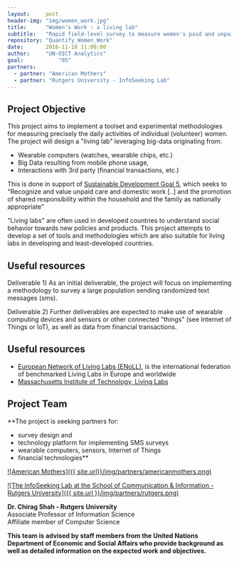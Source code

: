 ```yaml
---
layout:     post
header-img: "img/women_work.jpg"
title:      "Women's Work : a living lab"
subtitle:   "Rapid field-level survey to measure women's paid and unpaid work in society."
repository: "Quantify_Women_Work"
date:       2016-11-18 11:00:00
author:     "UN-OICT Analytics"
goal:		    "05"
partners:   
  - partner: "American Mothers"
  - partner: "Rutgers University - InfoSeeking Lab"
---
```


Project Objective
------------
This project aims to implement a toolset and experimental methodologies for measuring precisely the daily activities of individual (volunteer) women. The project will design a "living lab" leveraging big-data originating from:

- Wearable computers (watches, wearable chips, etc.)
- Big Data resulting from mobile phone usage,
- Interactions with 3rd party (financial transactions, etc.)

This is done in support of [Sustainable Development Goal 5](http://www.un.org/sustainabledevelopment/gender-equality/), which seeks to "Recognize and value unpaid care and domestic work [..] and the promotion of shared responsibility within the household and the family as nationally appropriate"

"Living labs" are often used in developed countries to understand social behavior towards new policies and products. This project attempts to develop a set of tools and methodologies which are also suitable for living labs in developing and least-developed countries.  


Useful resources
------------

Deliverable 1) As an initial deliverable, the project will focus on implementing a methodology to survey a large population sending randomized text messages (sms).

Deliverable 2) Further deliverables are expected to make use of wearable computing devices and sensors or other connected "things" (see Internet of Things or IoT), as well as data from financial transactions.


Useful resources
------------

- [European Network of Living Labs (ENoLL)](http://www.openlivinglabs.eu/), is the international federation of benchmarked Living Labs in Europe and worldwide
- [Massachusetts Institute of Technology, Living Labs](http://livinglabs.mit.edu/)



Project Team
------------

**The project is seeking partners for:  
 - survey design and  
 - technology platform for implementing SMS surveys  
 - wearable computers, sensors, Internet of Things  
 - financial technologies**
 

[![American Mothers]({{ site.url}}/img/partners/americanmothers.png)](https://americanmothers.org)  

[![The InfoSeeking Lab at the School of Communication & Information - Rutgers University]({{ site.url }}/img/partners/rutgers.png)](http://www.infoseeking.org/)

**Dr. Chirag Shah - Rutgers University**  
Associate Professor of Information Science  
Affiliate member of Computer Science


**This team is advised by staff members from the United Nations Department of Economic and Social Affairs who provide background as well as detailed information on the expected work and objectives.**
